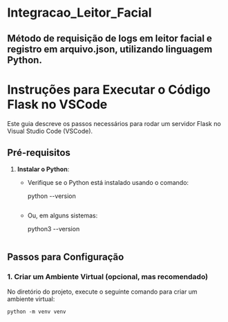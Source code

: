 # Integracao_Leitor_Facial
## Método de requisição de logs em leitor facial e registro em arquivo.json, utilizando linguagem Python. ##

# Instruções para Executar o Código Flask no VSCode

Este guia descreve os passos necessários para rodar um servidor Flask no Visual Studio Code (VSCode).

## Pré-requisitos

1. **Instalar o Python**:
   - Verifique se o Python está instalado usando o comando:
     
     python --version
     ```
   - Ou, em alguns sistemas:
     
     python3 --version
     ```

## Passos para Configuração

### 1. Criar um Ambiente Virtual (opcional, mas recomendado)

   No diretório do projeto, execute o seguinte comando para criar um ambiente virtual:
   ```
   python -m venv venv
